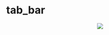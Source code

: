 # tab_bar

<div align='center'>
  <img src='https://github.com/phferreira/assets/blob/master/gifs/tab_bar.gif'/>
</div>
